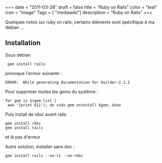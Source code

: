 +++
date = "2011-03-28"
draft = false
title = "Ruby on Rails"
color = "teal"
icon = "image"
Tags = [ "mediawiki"]
description = "Ruby on Rails"
+++

Quelques notes sur ruby on rails, certains éléments sont spécifique à ma
debian ...

Installation
------------

Sous debian

     gem install rails

provoque l'erreur suivante :

    ERROR:  While generating documentation for builder-2.1.2

Pour supprimer toutes les gems du système :

    for gem in $(gem list | awk '{print $1}'); do sudo gem uninstall $gem; done

Puis install de rdoc avant rails

    gem install rdoc
    gem install rails

et là pas d'erreur

Autre solution, installer sans doc :

    gem install rails --no-ri --no-rdoc
